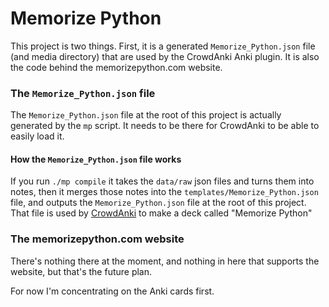 # Memorize Python

This project is two things.  First, it is a generated `Memorize_Python.json`
file (and media directory) that are used by the CrowdAnki Anki plugin.  It is
also the code behind the memorizepython.com website.

### The `Memorize_Python.json` file

The `Memorize_Python.json` file at the root of this project is actually
generated by the `mp` script.  It needs to be there for CrowdAnki to be able to
easily load it.

#### How the `Memorize_Python.json` file works

If you run `./mp compile` it takes the `data/raw` json files and turns them
into notes, then it merges those notes into the
`templates/Memorize_Python.json` file, and outputs the `Memorize_Python.json`
file at the root of this project.  That file is used by
[CrowdAnki](https://ankiweb.net/shared/info/1788670778) to make a deck called
"Memorize Python"

### The memorizepython.com website

There's nothing there at the moment, and nothing in here that supports the
website, but that's the future plan.

For now I'm concentrating on the Anki cards first.
